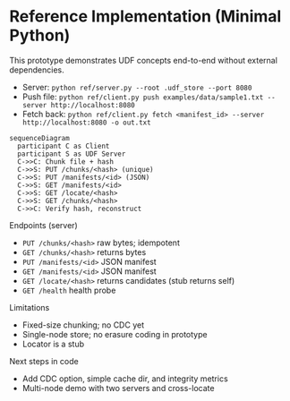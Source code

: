 # Reference Implementation (Minimal Python)

This prototype demonstrates UDF concepts end-to-end without external dependencies.

- Server: `python ref/server.py --root .udf_store --port 8080`
- Push file: `python ref/client.py push examples/data/sample1.txt --server http://localhost:8080`
- Fetch back: `python ref/client.py fetch <manifest_id> --server http://localhost:8080 -o out.txt`

```mermaid
sequenceDiagram
  participant C as Client
  participant S as UDF Server
  C->>C: Chunk file + hash
  C->>S: PUT /chunks/<hash> (unique)
  C->>S: PUT /manifests/<id> (JSON)
  C->>S: GET /manifests/<id>
  C->>S: GET /locate/<hash>
  C->>S: GET /chunks/<hash>
  C->>C: Verify hash, reconstruct
```

Endpoints (server)
- `PUT /chunks/<hash>` raw bytes; idempotent
- `GET /chunks/<hash>` returns bytes
- `PUT /manifests/<id>` JSON manifest
- `GET /manifests/<id>` JSON manifest
- `GET /locate/<hash>` returns candidates (stub returns self)
- `GET /health` health probe

Limitations
- Fixed-size chunking; no CDC yet
- Single-node store; no erasure coding in prototype
- Locator is a stub

Next steps in code
- Add CDC option, simple cache dir, and integrity metrics
- Multi-node demo with two servers and cross-locate

